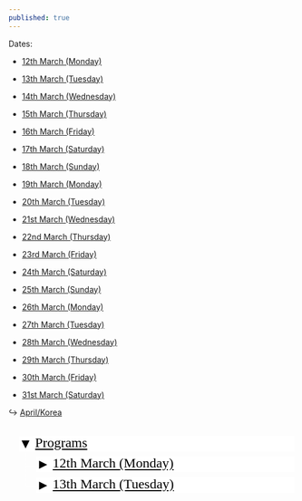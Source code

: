 ```yaml
---
published: true
---
```

Dates:

- [12th March (Monday)](/days/12mar)
- [13th March (Tuesday)](/days/13mar)
- [14th March (Wednesday)](/days/14mar)
- [15th March (Thursday)](/days/15mar)
- [16th March (Friday)](/days/16mar)
- [17th March (Saturday)](/days/16mar)
- [18th March (Sunday)](/days/16mar)


- [19th March (Monday)](/days/16mar)
- [20th March (Tuesday)](/days/16mar)
- [21st March (Wednesday)](/days/16mar)
- [22nd March (Thursday)](/days/16mar)
- [23rd March (Friday)](/days/16mar)
- [24th March (Saturday)](/days/16mar)
- [25th March (Sunday)](/days/16mar)


- [26th March (Monday)](/days/16mar)
- [27th March (Tuesday)](/days/16mar)
- [28th March (Wednesday)](/days/16mar)
- [29th March (Thursday)](/days/16mar)
- [30th March (Friday)](/days/16mar)
- [31st March (Saturday)](/days/16mar)

↪ [April/Korea](/days/13mar)


<style type="text/css">
  .treeview {
    padding: 0;
    clear: both;
    font-family: 'Amatic SC', cursive;
    width: 100%;
  }

  .treeview * {
    font-size: 24px;
  }

  .treeview ul {
    overflow: hidden;
    width: 100%;
    margin: 0;
    padding: 0 0 1.5em 0;
    list-style-type: none;
  }

  .treeview ul ul {
    overflow: visible;
    width: auto;
    margin: 0 0 0 0;
    padding: 0 0 0 0.75em;
  }

  /* класс для ul после которых нет li в родительских ветках */

  .treeview ul.l {
    border-left: 1px solid;
    margin-left: -1px;
  }

  .treeview li.cl ul {
    display: none;
  }

  .treeview li {
    margin: 0;
    padding: 0;
  }

  .treeview li li {
    margin: 0 0 0 0.5em;
    border-left: 1px dotted;
    padding: 0;
  }

  .treeview li div {
    position: relative;
    height: 1.5em;
    min-height: 16px; //height: 1.3em; }
    .treeview li li div {
      border-bottom: 1px dotted;
    }
    .treeview li p {
      position: absolute;
      z-index: 1;
      top: 0.8em; //top: 0.65em; left: 1.75em;
      width: 100%;
      margin: 0;
      border-bottom: 1px dashed;
      padding: 0;
    }
    .treeview a {
      padding: 0.1em 0.2em;
      white-space: nowrap; //height: 1px; }
      .treeview img.i {
        border-right: 2px solid;
        border-bottom: 0.5em solid;
        margin-bottom: -0.5em;
        vertical-align: middle;
      }
      .treeview a.sc {
        position: absolute;
        top: 0.06em;
        margin-left: -1em;
        padding: 0;
        text-decoration: none;
      }
      /* colors */
      .treeview li p,
      .treeview img.i,
      .treeview .sc {
        background: #fff;
      }
      .treeview ul.l,
      .treeview li p,
      .treeview img.i {
        border-color: #fff;
      }
      .treeview ul li li,
      .treeview ul li li div {
        border-color: #fff;
      }
      .treeview a,
      .treeview a.sc,
      .treeview a.sc:hover {
        color: #000000;
      }
      .treeview a:hover {
        color: #cc0000;
      }

</style>
<script type="text/javascript">
  function UnHide(eThis) {
    if (eThis.innerHTML.charCodeAt(0) == 9658) {
      eThis.innerHTML = '&#9660;'
      eThis.parentNode.parentNode.parentNode.className = '';
    } else {
      eThis.innerHTML = '&#9658;'
      eThis.parentNode.parentNode.parentNode.className = 'cl';
    }
    return false;
  }

</script>

<div class="treeview">
  <ul>
    <li>
      <div>
        <p><a href="#" class="sc" onclick="return UnHide(this)">&#9660;</a>
          <a href="#">Programs</a></p>
      </div>
      <ul>
        <li class="cl">
          <div>
            <p>
              <a href="#" class="sc" onclick="return UnHide(this)">&#9658;</a>
              <a href="#">12th March (Monday)</a>
            </p>
          </div>
        </li>
         <li class="cl">
          <div>
            <p>
              <a href="#" class="sc">&#9658;</a>
              <a href="#">13th March (Tuesday)</a>
            </p>
          </div>
        </li>
      </ul>
    </li>
  </ul>
</div>
